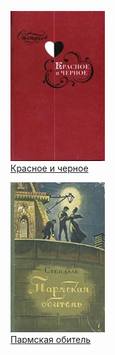 ![](Красное%20и%20черное.jpg)  
[Красное и черное](Красное%20и%20черное)

![](Пармская%20обитель.jpg)  
[Пармская обитель](Пармская%20обитель)
